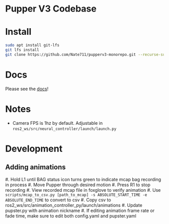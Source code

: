 # Pupper V3 Codebase

# Install
```sh
sudo apt install git-lfs
git lfs install
git clone https://github.com/Nate711/pupperv3-monorepo.git --recurse-submodules
```

# Docs

Please see the [docs](https://pupper-v3-documentation.readthedocs.io/en/latest/)!

# Notes
* Camera FPS is 1hz by default. Adjustable in `ros2_ws/src/neural_controller/launch/launch.py`

# Development

## Adding animations
#. Hold L1 until BAG status icon turns green to indicate mcap bag recording in process
#. Move Pupper through desired motion
#. Press R1 to stop recording
#. View recorded mcap file in foxglove to verify animation
#. Use `scripts/mcap_to_csv.py [path_to_mcap] -s ABSOLUTE_START_TIME -e ABSOLUTE_END_TIME` to convert to csv
#. Copy csv to ros2_ws/src/animation_controller_py/launch/animations
#. Update pupster.py with animation nickname
#. If editing animation frame rate or fade time, make sure to edit both config.yaml and pupster.yaml